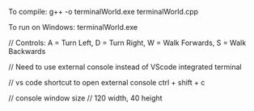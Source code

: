 To compile: g++ -o terminalWorld.exe terminalWorld.cpp

To run on Windows: terminalWorld.exe

// Controls: A = Turn Left, D = Turn Right, W = Walk Forwards, S = Walk Backwards

// Need to use external console instead of VScode integrated terminal

// vs code shortcut to open external console ctrl + shift + c

// console window size
// 120 width, 40 height